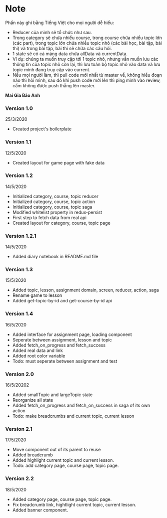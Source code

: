# Note

Phần này ghi bằng Tiếng Việt cho mọi người dễ hiểu:

- Reducer của mình sẽ tổ chức như sau.
- Trong category sẽ chứa nhiều course, trong course chứa nhiều topic lớn (các part), trong topic lớn
  chứa nhiều topic nhỏ (các bài học, bài tập, bài thi) và trong bài tập, bài thi sẽ chứa các câu hỏi.
- 1 state sẽ có cả mảng data chứa allData và currentData.
- Ví dụ: chúng ta muốn truy cập tới 1 topic nhỏ, nhưng vẫn muốn lưu các thông tin của topic nhỏ còn lại,
  thì lưu toàn bộ topic nhỏ vào data và lưu topic mình đang truy cập vào current.
- Nếu mọi người làm, thì pull code mới nhất từ master về, không hiểu đoạn nào thì hỏi mình, sau đó khi push code mới lên thì ping mình vào review, cấm không được push thẳng lên master.

**Mai Gia Bảo Anh**

### Version 1.0

25/3/2020

- Created project's boilerplate

### Version 1.1

12/5/2020

- Created layout for game page with fake data

### Version 1.2

14/5/2020

- Initialized category, course, topic reducer
- Initialized category, course, topic action
- Initialized category, course, topic saga
- Modified whitelist property in redux-persist
- First step to fetch data from real api
- Created layout for category, course, topic page

### Version 1.2.1

14/5/2020

- Added diary notebook in README.md file

### Version 1.3

15/5/2020

- Added topic, lesson, assignment domain, screen, reducer, action, saga
- Rename game to lesson
- Added get-topic-by-id and get-course-by-id api

### Version 1.4

16/5/2020

- Added interface for assignment page, loading component
- Seperate between assignment, lesson and topic
- Added fetch_on_progress and fetch_success
- Added real data and link
- Added root color variable
- Todo: must seperate between assignment and test

### Version 2.0

16/5/20202

- Added smallTopic and largeTopic state
- Reorganize all state
- Added fetch_on_progress and fetch_on_success in saga of its own action
- Todo: make breadcrumbs and current topic, current lesson

### Version 2.1

17/5/2020

- Move component out of its parent to reuse
- Added breadcrumb
- Added highlight current topic and current lesson.
- Todo: add category page, course page, topic page.

### Version 2.2

18/5/2020

- Added category page, course page, topic page.
- Fix breadcrumb link, hightlight current topic, current lesson.
- Added banner component.
